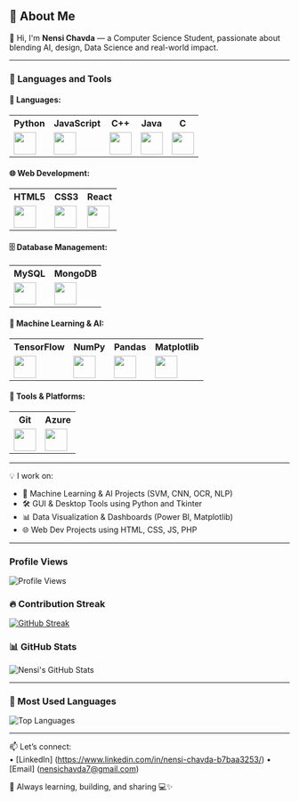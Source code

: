 🚀 About Me
---
👋 Hi, I'm **Nensi Chavda** — a Computer Science Student, passionate about blending AI, design, Data Science and real-world impact.

---

### 🔧 Languages and Tools

#### 🧠 Languages:
<table>
  <tr>
    <th>Python</th>
    <th>JavaScript</th>
    <th>C++</th>
    <th>Java</th>
    <th>C</th>
  </tr>
  <tr>
    <td><img src="https://img.icons8.com/color/48/python.png" width="40"/></td>
    <td><img src="https://img.icons8.com/color/48/javascript--v1.png" width="40"/></td>
    <td><img src="https://img.icons8.com/color/48/c-plus-plus-logo.png" width="40"/></td>
    <td><img src="https://img.icons8.com/color/48/java-coffee-cup-logo.png" width="40"/></td>
    <td><img src="https://img.icons8.com/color/48/c-programming.png" width="40"/></td>
  </tr>
</table>

#### 🌐 Web Development:
<table>
  <tr>
    <th>HTML5</th>
    <th>CSS3</th>
    <th>React</th>
  </tr>
  <tr>
    <td><img src="https://img.icons8.com/color/48/html-5--v1.png" width="40"/></td>
    <td><img src="https://img.icons8.com/color/48/css3.png" width="40"/></td>
    <td><img src="https://img.icons8.com/officel/48/react.png" width="40"/></td>
  </tr>
</table>

#### 🗄️ Database Management:
<table>
  <tr>
    <th>MySQL</th>
    <th>MongoDB</th>
  </tr>
  <tr>
    <td><img src="https://img.icons8.com/ios-filled/50/mysql-logo.png" width="40"/></td>
    <td><img src="https://img.icons8.com/color/48/mongodb.png" width="40"/></td>
  </tr>
</table>

#### 🤖 Machine Learning & AI:
<table>
  <tr>
    <th>TensorFlow</th>
    <th>NumPy</th>
    <th>Pandas</th>
    <th>Matplotlib</th>
  </tr>
  <tr>
    <td><img src="https://img.icons8.com/color/48/tensorflow.png" width="40"/></td>
    <td><img src="https://img.icons8.com/color/48/numpy.png" width="40"/></td>
    <td><img src="https://cdn.jsdelivr.net/gh/devicons/devicon/icons/pandas/pandas-original.svg" width="40"/></td>
    <td><img src="https://cdn.jsdelivr.net/gh/devicons/devicon/icons/matplotlib/matplotlib-original.svg" width="40"/></td>
  </tr>
</table>

#### 🧰 Tools & Platforms:
<table>
  <tr>
    <th>Git</th>
    <th>Azure</th>
  </tr>
  <tr>
    <td><img src="https://img.icons8.com/color/48/git.png" width="40"/></td>
    <td><img src="https://cdn.jsdelivr.net/gh/devicons/devicon/icons/azure/azure-original.svg" width="40"/></td>
  </tr>
</table>

---

💡 I work on:
- 🤖 Machine Learning & AI Projects (SVM, CNN, OCR, NLP)
- 🛠️ GUI & Desktop Tools using Python and Tkinter
- 📊 Data Visualization & Dashboards (Power BI, Matplotlib)
- 🌐 Web Dev Projects using HTML, CSS, JS, PHP

---

### Profile Views

![Profile Views](https://komarev.com/ghpvc/?username=Nensi7&style=flat-square&color=orange)


### 🔥 Contribution Streak

[![GitHub Streak](https://streak-stats.demolab.com?user=Nensi7&theme=highcontrast)](https://git.io/streak-stats)


### 📊 GitHub Stats

![Nensi's GitHub Stats](https://github-readme-stats.vercel.app/api?username=Nensi7&show_icons=true&theme=highcontrast&count_private=true)

---

### 🚀 Most Used Languages

![Top Languages](https://github-readme-stats.vercel.app/api/top-langs/?username=Nensi7&layout=compact&theme=highcontrast&include_all_commits=true)

---


📫 Let’s connect:  
• [LinkedIn] (https://www.linkedin.com/in/nensi-chavda-b7baa3253/) 
• [Email] (nensichavda7@gmail.com) 


🔁 Always learning, building, and sharing 💻✨

